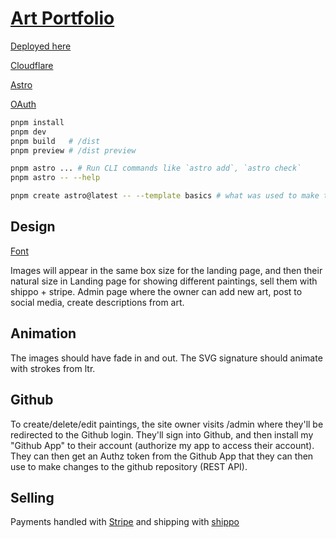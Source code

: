 # [Art Portfolio](https://github.com/great-art-portfolio/art-website)

[Deployed here](https://art-website-cm4.pages.dev/)

[Cloudflare](https://dash.cloudflare.com/ee6937662d7aeda01d2a6f1f49a1168a/pages/new/provider/github)

[Astro](https://docs.astro.build)

[OAuth](https://github.com/settings/applications/2929504)

```sh
pnpm install
pnpm dev
pnpm build   # /dist
pnpm preview # /dist preview

pnpm astro ... # Run CLI commands like `astro add`, `astro check`
pnpm astro -- --help

pnpm create astro@latest -- --template basics # what was used to make this template
```

## Design

[Font](https://fonts.google.com/specimen/Nothing+You+Could+Do)

Images will appear in the same box size for the landing page, and then their natural size in 
Landing page for showing different paintings, sell them with shippo + stripe.
Admin page where the owner can add new art, post to social media, create descriptions from art.

## Animation

The images should have fade in and out.
The SVG signature should animate with strokes from ltr.

## Github

To create/delete/edit paintings, the site owner visits /admin where they'll be redirected to the Github login. 
They'll sign into Github, and then install my "Github App" to their account (authorize my app to access their account).
They can then get an Authz token from the Github App that they can then use to make changes to the github repository (REST API).

## Selling

Payments handled with [Stripe](https://stripe.com/en-ca) and shipping with [shippo](https://goshippo.com/)
